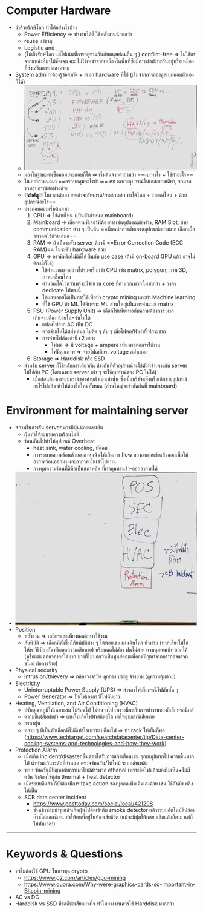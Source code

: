 # Computer Hardware
- ว่าด้วยรักษ์โลก ทำได้อย่างไรบ้าง
	- Power Efficiency => ทำงานได้ดี ใช้พลังงานน้อยกว่า
	- reuse แร่ธาตุ
	- Logistic and ___
	- (ไม่เชิงรักษ์โลก แต่ไปเน้นที่การอยู่ร่วมกันกับมนุษย์คนอื่น ๆ ) conflict-free => ไม่ใช้แร่จากแหล่งที่มาไม่ชัดเจน ex ไม่ใช้เพชรจากเหมืองในพื้นที่ซึ่งมีการเข้าปะทะกันอยู่หรือเหมืองที่ส่งเสริมการก่อสงคราม
- System admin ต้องรู้ข้อจำกัด + สเปก hardware ที่ใช้ (เริ่มจากการลองดูสเปกคอมตัวเองก็ได้)
	- ![](MicrosoftTeams-image.png)
	- มองในฐานะคนซื้อคอมประกอบก็ได้ => เริ่มต้นจากคำถามว่า ==งบเท่าไร + ใช้ทำอะไร==
	- ในงบที่กำหนดมา ==ครอบคลุมอะไรบ้าง== ex เฉพาะอุปกรณ์ในเคสอย่างเดียว, รวมจอรวมอุปกรณ์ต่อพ่วงด้วย
	- **!!สำคัญ!!** ในเวลาต่อมา ==ถ้าจะอัพเกรด/maintain ทำได้ไหม + ง่ายแค่ไหน + ด้วยอุปกรณ์อะไร==
	- ประกอบคอมเริ่มต้นจาก
		1. CPU => ใช้ค่ายไหน (เป็นตัวกำหนด mainboard)
		2. Mainboard => เลือกตามฟีเจอร์ที่ต้องการเช่นอุปกรณ์ต่อพ่วง, RAM Slot, สาย communication ต่าง ๆ เป็นต้น ==มีผลต่อการอัพเกรดอุปกรณ์อย่างมาก เลือกเผื่ออนาคตไว้ด้วยเสมอ==
		3. RAM => ถ้าเป็นระดับ server ต้องมี ==Error Correction Code (ECC RAM)== ในระดับ hardware ด้วย
		4. GPU => อาจมีหรือไม่มีก็ได้ ขึ้นกับ use case (ถ้ามี on-board GPU แล้ว อาจไม่ต้องมีก็ได้)
			- ใช้คำนวณบางอย่างได้รวดเร็วกว่า CPU เช่น matrix, polygon, ภาพ 3D, ภาพเคลื่อนไหว
			- คำนวณได้ไวกว่าเพราะมีจำนวน core ที่คำนวณพวกนี้มากกว่า + วงจร dedicate ไปทางนี้
			- ได้ผลพลอยได้เป็นการใช้เพื่อทำ crypto mining และทำ Machine learning
			- ที่ใช้ GPU ทำ ML ได้ดีเพราะ ML ส่วนใหญ่เป็นการคำนวณ matrix
		5. PSU (Power Supply Unit) => เลือกให้เพียงพอกับความต้องการ มากเกิน=เปลือง น้อยไป=รันไม่ได้
			- แปลงไฟจาก AC เป็น DC
			- ควรจ่ายไฟได้สม่ำเสมอ ไม่ติด ๆ ดับ ๆ เมื่อไฟตก/ฟ้าผ่า/ไฟกระชาก
			- การจ่ายไฟต้องคำนึง 2 อย่าง
				- ไฟพอ => มี voltage + ampere เพียงพอต่อการใช้งาน
				- ไฟมีคุณภาพ => จ่ายไฟเสถียร, voltage สม่ำเสมอ
		6. Storage => Harddisk หรือ SSD
	- สำหรับ server ก็ใช้หลักการเดียวกัน ต่างกันที่ตัวอุปกรณ์จะใช้ตัวที่จำเพาะกับ server ไม่ใช่กับ PC (โดยเฉพาะ server เก่า ๆ จะใช้อุปกรณ์ของ PC ไม่ได้)
		- เมื่อก่อนต้องการอุปกรณ์ของค่ายตัวเองเท่านั้น ซึ่งเมื่อบริษัทเจ๊งหรือเลิกขายอุปกรณ์อะไรไปแล้ว ทำให้ต้องรื้อใหม่ทั้งหมด (ส่วนใหญ่จะจำกัดกันที่ mainboard)
# Environment for maintaining server
- สภาพในการรัน server ควรมีฝุ่นน้อยและเย็น
	- ฝุ่นทำให้ระบายความร้อนไม่ดี
	- ร้อนเกินไปทำให้อุปกรณ์ Overheat
		- heat sink, water cooling, พัดลม
		- การระบายความร้อนด้วยอากาศ เน้นให้เกิดการ flow ของอากาศเข้าแล้วออกเพื่อให้อากาศร้อนออกมา และอากาศเย็นเข้าไปแทน
		- การคุมความร้อนที่ดีคือเป็นสภาพปิด ที่เราคุมทางเข้า-ออกอากาศได้
- ![](MicrosoftTeams-image2.png)
- Position
	- พลังงาน => เสถียรและเพียงพอต่อการใช้งาน
	- ภัยพิบัติ => เลือกที่ตั้งซึ่งมีภัยพิบัติต่าง ๆ ได้น้อยเช่นแผ่นดินไหว น้ำท่วม (หากเลี่ยงไม่ได้ ให้หาวิธีป้องกันหรือลดความเสียหาย) หรือแดดไม่ส่อง ฝนไม่สาด ควบคุมคนเข้า-ออกได้ (หรือแม้แต่ก่อจลาจลได้ยาก บางที่ไม่บอกว่าเป็นศูนย์คอมเพื่อลดปัญหาจากการก่อจลาจล ขโมย ก่อการร้าย)
- Physical security
	- intrusion/thievery => กล้องวงจรปิด ลูกกรง ประตู จ้างยาม (ดูความคุ้มด้วย)
- Electricity
	- Uninterruptable Power Supply (UPS) => สำรองไฟเผื่อกรณีไฟดับสั้น ๆ 
	- Power Generator => ปั่นไฟเองกรณีไฟดับยาว
- Heating, Ventilation, and Air Conditioning (HVAC)
	- ปรับอุณหภูมิให้เหมาะสม ไม่ร้อนไป ไม่หนาวไป เพราะมีผลกับการทำงานของอิเล็กทรอนิกส์
	- ความชื้น(สัมพัทธ์) => แห้งไปเกิดไฟฟ้าสถิตย์ได้ ทำให้อุปกรณ์เสียหาย
	- กรองฝุ่น
	- หลาย ๆ ทีเป็นตัวเลือกที่ไม่ดีเท่าไรเพราะเปลืองไฟ => ทำ rack ให้เย็นก็พอ (https://www.techtarget.com/searchdatacenter/tip/Data-center-cooling-systems-and-technologies-and-how-they-work)
- Protection Alarm
	- เมื่อเกิด incident/disaster ขึ้นต้องได้รับการแจ้งเตือนเช่น อุณหภูมิมากไป ความชื้นมากไป น้ำท่วมเกินระดับที่กำหนด ตรวจจับควัน/ไฟไหม้ ระบบดับเพลิง
	- ระบบจับควันมีปัญหากับการเผาไหม้สารพวก ethanol เพราะติดไฟแล้วมองไม่เห็น+ไม่มีควัน จึงต้องใช้คู่กับ thermal + heat detector
	- เมื่อระบบดีแล้ว ก็ยังต้องมีการ take action ของบุคคลเพิ่มเติมเองด้วย เช่น ใช้ถังดับเพลิงให้เป็น
	- SCB data center incident
		- https://www.posttoday.com/social/local/421298
		- ช่างเข้าซ่อมบำรุงแล้วเกิดฝุ่นไปติดเข้ากับ smoke detector แล้วระบบอัตโนมัติปล่อยก๊าซไล่ออกซิเจน ทำให้คนที่อยู่ในห้องเสียชีวิต (แม้จะมีปุ่มให้กดยกเลิกแล้วก็ตาม แต่ก็ไม่ทันเวลา)
---
# Keywords & Questions
- ทำไมต้องใช้ GPU ในการขุด crypto
	- https://www.g2.com/articles/gpu-mining
	- https://www.quora.com/Why-were-graphics-cards-so-important-in-Bitcoin-mining
- AC vs DC
- Harddisk vs SSD มีข้อดีข้อเสียอย่างไร ทำไมบางงานควรใช้ Harddisk มากกว่า